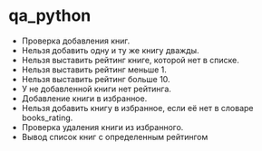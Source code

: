 # qa_python

- Проверка добавления книг.
- Нельзя добавить одну и ту же книгу дважды.
- Нельзя выставить рейтинг книге, которой нет в списке.
- Нельзя выставить рейтинг меньше 1.
- Нельзя выставить рейтинг больше 10.
- У не добавленной книги нет рейтинга.
- Добавление книги в избранное.
- Нельзя добавить книгу в избранное, если её нет в словаре books_rating.
- Проверка удаления книги из избранного.
- Вывод список книг с определенным рейтингом
